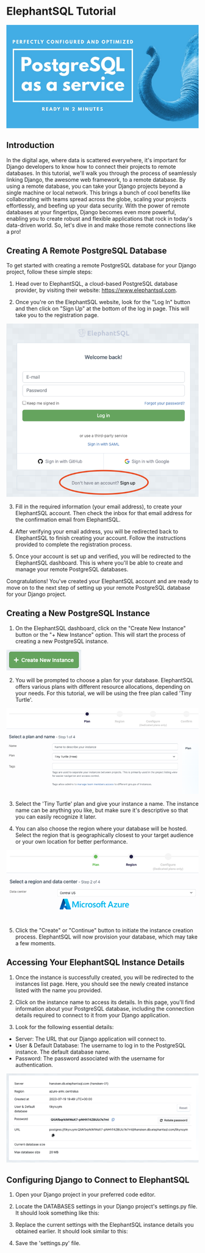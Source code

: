 # ElephantSQL Tutorial

![banner](https://github.com/kevinleet/elephantsql-tutorial/blob/main/images/banner.jpg?raw=true)

## Introduction

In the digital age, where data is scattered everywhere, it's important for Django developers to know how to connect their projects to remote databases. In this tutorial, we'll walk you through the process of seamlessly linking Django, the awesome web framework, to a remote database. By using a remote database, you can take your Django projects beyond a single machine or local network. This brings a bunch of cool benefits like collaborating with teams spread across the globe, scaling your projects effortlessly, and beefing up your data security. With the power of remote databases at your fingertips, Django becomes even more powerful, enabling you to create robust and flexible applications that rock in today's data-driven world. So, let's dive in and make those remote connections like a pro!

## Creating A Remote PostgreSQL Database

To get started with creating a remote PostgreSQL database for your Django project, follow these simple steps:

1. Head over to ElephantSQL, a cloud-based PostgreSQL database provider, by visiting their website: https://www.elephantsql.com.

2. Once you're on the ElephantSQL website, look for the "Log In" button and then click on "Sign Up" at the bottom of the log in page. This will take you to the registration page.

![loginpage](https://github.com/kevinleet/elephantsql-tutorial/blob/main/images/login.png?raw=true)

3. Fill in the required information (your email address), to create your ElephantSQL account. Then check the inbox for that email address for the confirmation email from ElephantSQL.

4. After verifying your email address, you will be redirected back to ElephantSQL to finish creating your account. Follow the instructions provided to complete the registration process.

5. Once your account is set up and verified, you will be redirected to the ElephantSQL dashboard. This is where you'll be able to create and manage your remote PostgreSQL databases.

Congratulations! You've created your ElephantSQL account and are ready to move on to the next step of setting up your remote PostgreSQL database for your Django project.

## Creating a New PostgreSQL Instance

1. On the ElephantSQL dashboard, click on the "Create New Instance" button or the "+ New Instance" option. This will start the process of creating a new PostgreSQL instance.

![createinstance](https://github.com/kevinleet/elephantsql-tutorial/blob/main/images/createinstance.png?raw=true)

2. You will be prompted to choose a plan for your database. ElephantSQL offers various plans with different resource allocations, depending on your needs. For this tutorial, we will be using the free plan called 'Tiny Turtle'.

![selectplan](https://github.com/kevinleet/elephantsql-tutorial/blob/main/images/selectplan.png?raw=true)

3. Select the 'Tiny Turtle' plan and give your instance a name. The instance name can be anything you like, but make sure it's descriptive so that you can easily recognize it later.

4. You can also choose the region where your database will be hosted. Select the region that is geographically closest to your target audience or your own location for better performance.

![selectregion](https://github.com/kevinleet/elephantsql-tutorial/blob/main/images/selectregion.png?raw=true)

5. Click the "Create" or "Continue" button to initiate the instance creation process. ElephantSQL will now provision your database, which may take a few moments.

## Accessing Your ElephantSQL Instance Details

1. Once the instance is successfully created, you will be redirected to the instances list page. Here, you should see the newly created instance listed with the name you provided.

2. Click on the instance name to access its details. In this page, you'll find information about your PostgreSQL database, including the connection details required to connect to it from your Django application.

3. Look for the following essential details:

- Server: The URL that our Django application will connect to.
- User & Default Database: The username to log in to the PostgreSQL instance. The default database name.
- Password: The password associated with the username for authentication.

![instancedetails](https://github.com/kevinleet/elephantsql-tutorial/blob/main/images/instance.png?raw=true)

## Configuring Django to Connect to ElephantSQL

1. Open your Django project in your preferred code editor.

2. Locate the DATABASES settings in your Django project's settings.py file. It should look something like this:

3. Replace the current settings with the ElephantSQL instance details you obtained earlier. It should look similar to this:

4. Save the 'settings.py' file.
